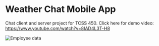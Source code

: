 # Weather Chat Mobile App
Chat client and server project for TCSS 450.
Click here for demo video: https://www.youtube.com/watch?v=8IAD4L3T-H8

![Employee data](/Team-8-TCSS-450/ProjectPictures/HomePage.JPG?raw=true "Employee Data title")



